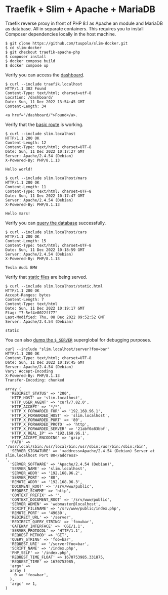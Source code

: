 # Traefik + Slim + Apache + MariaDB

Traefik reverse proxy in front of PHP 8.1 as Apache an module and MariaDB as database. All in separate containers. This requires you to install Composer dependencies locally in the host machine.

```
$ git clone https://github.com/tuupola/slim-docker.git
$ cd slim-docker
$ git checkout traefik-apache-php
$ composer install
$ docker compose build
$ docker compose up
```

Verify you can access the [dashboard](http://traefik.localhost/dashboard/).

```
$ curl --include traefik.localhost
HTTP/1.1 302 Found
Content-Type: text/html; charset=utf-8
Location: /dashboard/
Date: Sun, 11 Dec 2022 13:54:45 GMT
Content-Length: 34

<a href="/dashboard/">Found</a>.
```

Verify that the [basic route](https://github.com/tuupola/slim-docker/blob/apache-php/app.php#L43-L51) is working.

```
$ curl --include slim.localhost
HTTP/1.1 200 OK
Content-Length: 12
Content-Type: text/html; charset=UTF-8
Date: Sun, 11 Dec 2022 10:17:27 GMT
Server: Apache/2.4.54 (Debian)
X-Powered-By: PHP/8.1.13

Hello world!

$ curl --include slim.localhost/mars
HTTP/1.1 200 OK
Content-Length: 11
Content-Type: text/html; charset=UTF-8
Date: Sun, 11 Dec 2022 10:17:47 GMT
Server: Apache/2.4.54 (Debian)
X-Powered-By: PHP/8.1.13

Hello mars!
```

Verify you can [query the database](https://github.com/tuupola/slim-docker/blob/apache-php/app.php#L26-L41) successfully.

```
$ curl --include slim.localhost/cars
HTTP/1.1 200 OK
Content-Length: 15
Content-Type: text/html; charset=UTF-8
Date: Sun, 11 Dec 2022 10:18:59 GMT
Server: Apache/2.4.54 (Debian)
X-Powered-By: PHP/8.1.13

Tesla Audi BMW
```

Verify that [static files](https://github.com/tuupola/slim-docker/blob/apache-php/public/static.html) are being served.

```
$ curl --include slim.localhost/static.html
HTTP/1.1 200 OK
Accept-Ranges: bytes
Content-Length: 7
Content-Type: text/html
Date: Sun, 11 Dec 2022 10:19:17 GMT
Etag: "7-5ef4e0022ff77"
Last-Modified: Thu, 08 Dec 2022 09:52:52 GMT
Server: Apache/2.4.54 (Debian)

static
```

You can also [dump the `$_SERVER`](https://github.com/tuupola/slim-docker/blob/apache-php/app.php#L17-L24) superglobal for debugging purposes.

```
curl --include "slim.localhost/server?foo=bar"
HTTP/1.1 200 OK
Content-Type: text/html; charset=UTF-8
Date: Sun, 11 Dec 2022 10:19:45 GMT
Server: Apache/2.4.54 (Debian)
Vary: Accept-Encoding
X-Powered-By: PHP/8.1.13
Transfer-Encoding: chunked

array (
  'REDIRECT_STATUS' => '200',
  'HTTP_HOST' => 'slim.localhost',
  'HTTP_USER_AGENT' => 'curl/7.82.0',
  'HTTP_ACCEPT' => '*/*',
  'HTTP_X_FORWARDED_FOR' => '192.168.96.1',
  'HTTP_X_FORWARDED_HOST' => 'slim.localhost',
  'HTTP_X_FORWARDED_PORT' => '80',
  'HTTP_X_FORWARDED_PROTO' => 'http',
  'HTTP_X_FORWARDED_SERVER' => '21abf0a83bbf',
  'HTTP_X_REAL_IP' => '192.168.96.1',
  'HTTP_ACCEPT_ENCODING' => 'gzip',
  'PATH' => '/usr/local/sbin:/usr/local/bin:/usr/sbin:/usr/bin:/sbin:/bin',
  'SERVER_SIGNATURE' => '<address>Apache/2.4.54 (Debian) Server at slim.localhost Port 80</address>
',
  'SERVER_SOFTWARE' => 'Apache/2.4.54 (Debian)',
  'SERVER_NAME' => 'slim.localhost',
  'SERVER_ADDR' => '192.168.96.2',
  'SERVER_PORT' => '80',
  'REMOTE_ADDR' => '192.168.96.3',
  'DOCUMENT_ROOT' => '/srv/www/public',
  'REQUEST_SCHEME' => 'http',
  'CONTEXT_PREFIX' => '',
  'CONTEXT_DOCUMENT_ROOT' => '/srv/www/public',
  'SERVER_ADMIN' => 'webmaster@localhost',
  'SCRIPT_FILENAME' => '/srv/www/public/index.php',
  'REMOTE_PORT' => '49630',
  'REDIRECT_URL' => '/server',
  'REDIRECT_QUERY_STRING' => 'foo=bar',
  'GATEWAY_INTERFACE' => 'CGI/1.1',
  'SERVER_PROTOCOL' => 'HTTP/1.1',
  'REQUEST_METHOD' => 'GET',
  'QUERY_STRING' => 'foo=bar',
  'REQUEST_URI' => '/server?foo=bar',
  'SCRIPT_NAME' => '/index.php',
  'PHP_SELF' => '/index.php',
  'REQUEST_TIME_FLOAT' => 1670753985.331875,
  'REQUEST_TIME' => 1670753985,
  'argv' =>
  array (
    0 => 'foo=bar',
  ),
  'argc' => 1,
)
```